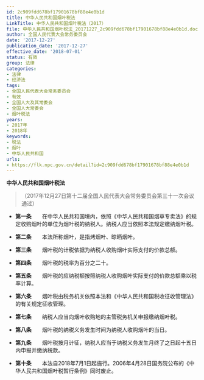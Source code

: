 ```yaml
---
id: 2c909fdd678bf17901678bf88e4e0b1d
title: 中华人民共和国烟叶税法
LinkTitle: 中华人民共和国烟叶税法（2017）
file: 中华人民共和国烟叶税法_20171227_2c909fdd678bf17901678bf88e4e0b1d.docx
author: 全国人民代表大会常务委员会
date: '2017-12-27'
publication_date: '2017-12-27'
effective_date: '2018-07-01'
status: 有效
group: 法律
categories:
- 法律
- 经济法
tags:
- 全国人民代表大会常务委员会
- 有效
- 全国人大及其常委会
- 全国人大常委会
- 烟叶税法
years:
- 2017年
- 2018年
keywords:
- 税法
- 烟叶
- 中华人民共和国
urls:
- https://flk.npc.gov.cn/detail?id=2c909fdd678bf17901678bf88e4e0b1d
---
```


**中华人民共和国烟叶税法**

> （2017年12月27日第十二届全国人民代表大会常务委员会第三十一次会议通过）

- **第一条**　　在中华人民共和国境内，依照《中华人民共和国烟草专卖法》的规定收购烟叶的单位为烟叶税的纳税人。纳税人应当依照本法规定缴纳烟叶税。

- **第二条**　　本法所称烟叶，是指烤烟叶、晾晒烟叶。

- **第三条**　　烟叶税的计税依据为纳税人收购烟叶实际支付的价款总额。

- **第四条**　　烟叶税的税率为百分之二十。

- **第五条**　　烟叶税的应纳税额按照纳税人收购烟叶实际支付的价款总额乘以税率计算。

- **第六条**　　烟叶税由税务机关依照本法和《中华人民共和国税收征收管理法》的有关规定征收管理。

- **第七条**　　纳税人应当向烟叶收购地的主管税务机关申报缴纳烟叶税。

- **第八条**　　烟叶税的纳税义务发生时间为纳税人收购烟叶的当日。

- **第九条**　　烟叶税按月计征，纳税人应当于纳税义务发生月终了之日起十五日内申报并缴纳税款。

- **第十条**　　本法自2018年7月1日起施行。2006年4月28日国务院公布的《中华人民共和国烟叶税暂行条例》同时废止。

